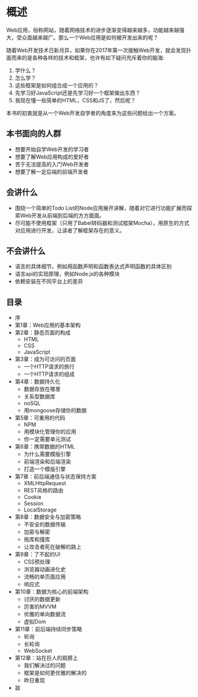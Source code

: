 # 概述

Web应用，俗称网站，随着网络技术的进步逐渐变得越来越多，功能越来越强大，受众面越来越广。那么一个Web应用是如何被开发出来的呢？

随着Web开发技术日新月异，如果你在2017年第一次接触Web开发，就会发现扑面而来的是各种各样的技术和框架，也许有如下疑问充斥着你的脑海:

1. 学什么？
2. 怎么学？
3. 这些框架是如何组合成一个应用的？
4. 先学习好JavaScript还是先学习好一个框架做出东西？
5. 我现在懂一些简单的HTML，CSS和JS了，然后呢？

本书的初衷就是从一个Web开发自学者的角度来为这些问题给出一个方案。

## 本书面向的人群

- 想要开始自学Web开发的学习者
- 想要了解Web应用构成的爱好者
- 苦于无法提高的入门Web开发者
- 想要了解一定后端的前端开发者

## 会讲什么

- 围绕一个简单的Todo List的Node应用展开讲解，随着对它进行功能扩展而探索Web开发从前端到后端的方方面面。
- 尽可能不使用框架（只用了Babel转码器和测试框架Mocha），用原生的方式对应用进行开发，让读者了解框架存在的意义。

## 不会讲什么

- 语言的具体细节，例如用函数声明和函数表达式声明函数的具体区别
- 语言api的实现原理，例如Node.js的各种模块
- 依赖安装在不同平台上的差异

## 目录

- 序
- 第1章：Web应用的基本架构
- 第2章：静态页面的构成
    - HTML
    - CSS
    - JavaScript
- 第3章：成为可访问的页面
    - 一个HTTP请求的旅行
    - 一个HTTP请求的组成
- 第4章：数据持久化
    - 数据存放在哪里
    - 关系型数据库
    - noSQL
    - 用mongoose存储你的数据
- 第5章：可重用的代码
    - NPM
    - 用模块化管理你的应用
    - 你一定需要单元测试
- 第6章：携带数据的HTML
    - 为什么需要模版引擎
    - 前端渲染和后端渲染
    - 打造一个模版引擎
- 第7章：前后端通信与状态保持方案
    - XMLHttpRequest
    - REST风格的路由
    - Cookie
    - Session
    - LocalStorage
- 第8章：数据安全与加密策略
    - 不安全的数据传输
    - 加密与解密
    - 拖库和撞库
    - 让攻击者死在破解的路上
- 第9章：了不起的UI
    - CSS预处理
    - 浏览器动画进化史
    - 流畅的单页面应用
    - 响应式
- 第10章：数据为核心的前端架构
    - 讨厌的数据更新
    - 厉害的MVVM
    - 优雅的单向数据流
    - 虚拟Dom
- 第11章：前后端持续同步策略
    - 轮询
    - 长轮询
    - WebSocket
- 第12章：站在巨人的肩膀上
    - 我们解决过的问题
    - 框架是如何更优雅的解决的
    - 昨日重现
- 跋